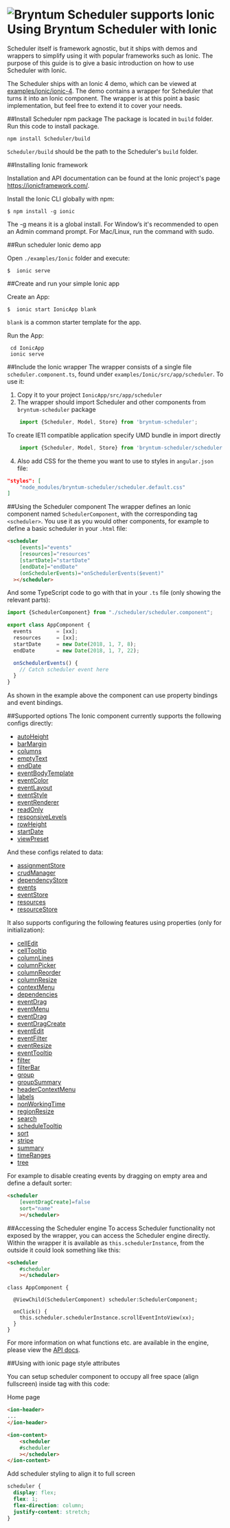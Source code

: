 <h1 class="title-with-image"><img src="resources/images/ionic.png" alt="Bryntum Scheduler supports Ionic"/>Using Bryntum Scheduler with Ionic</h1>
Scheduler itself is framework agnostic, but it ships with demos and wrappers to simplify using it with popular frameworks
such as Ionic. The purpose of this guide is to give a basic introduction on how to use Scheduler with Ionic.

The Scheduler ships with an Ionic 4 demo, which can be viewed at <a href="../examples/ionic/ionic-4" target="_blank">examples/ionic/ionic-4</a>.
The demo contains a wrapper for Scheduler that turns it into an Ionic component. The wrapper is at this point a basic
implementation, but feel free to extend it to cover your needs.

##Install Scheduler npm package
The package is located in `build` folder. Run this code to install package.

```
npm install Scheduler/build
```

`Scheduler/build` should be the path to the Scheduler's `build` folder.

##Installing Ionic framework

Installation and API documentation can be found at the Ionic project's page https://ionicframework.com/.

Install the Ionic CLI globally with npm:

```
$ npm install -g ionic
```

The -g means it is a global install. For Window’s it's recommended to open an Admin command prompt. For Mac/Linux, run the command with sudo.

##Run scheduler Ionic demo app

Open `./examples/Ionic` folder and execute:

```
$  ionic serve
```

##Create and run your simple Ionic app

Create an App:

```
$  ionic start IonicApp blank
```

`blank` is a common starter template for the app.

Run the App:

```
 cd IonicApp
 ionic serve
```

##Include the Ionic wrapper
The wrapper consists of a single file `scheduler.component.ts`, found under `examples/Ionic/src/app/scheduler`. To use it:

1. Copy it to your project `IonicApp/src/app/scheduler`
2. The wrapper should import Scheduler and other components from `bryntum-scheduler` package

```typescript
    import {Scheduler, Model, Store} from 'bryntum-scheduler';
```

To create IE11 compatible application specify UMD bundle in import directly

```typescript
    import {Scheduler, Model, Store} from 'bryntum-scheduler/scheduler.umd.js';
```

4. Also add CSS for the theme you want to use to styles in `angular.json` file:

```json
"styles": [
    "node_modules/bryntum-scheduler/scheduler.default.css"
]
```

##Using the Scheduler component
The wrapper defines an Ionic component named `SchedulerComponent`, with the corresponding tag `<scheduler>`.
You use it as you would other components, for example to define a basic scheduler in your `.html` file:

```html
<scheduler
    [events]="events"
    [resources]="resources"
    [startDate]="startDate"
    [endDate]="endDate"
    (onSchedulerEvents)="onSchedulerEvents($event)"
  ></scheduler>
```

And some TypeScript code to go with that in your `.ts` file (only showing the relevant parts):

```typescript
import {SchedulerComponent} from "./scheduler/scheduler.component";

export class AppComponent {
  events        = [xx];
  resources     = [xx];
  startDate     = new Date(2018, 1, 7, 8);
  endDate       = new Date(2018, 1, 7, 22);

  onSchedulerEvents() {
    // Catch scheduler event here
  }
}

```

As shown in the example above the component can use property bindings and event bindings.

##Supported options
The Ionic component currently supports the following configs directly:

* [autoHeight](#Grid/view/Grid#config-autoHeight)
* [barMargin](#Scheduler/view/mixin/TimelineEventRendering#config-barMargin)
* [columns](#Grid/view/Grid#config-columns)
* [emptyText](#Grid/view/Grid#config-emptyText)
* [endDate](#Scheduler/view/TimelineBase#config-endDate)
* [eventBodyTemplate](#Scheduler/view/mixin/SchedulerEventRendering#config-eventBodyTemplate)
* [eventColor](#Scheduler/view/mixin/TimelineEventRendering#config-eventColor)
* [eventLayout](#Scheduler/view/mixin/SchedulerEventRendering#config-eventLayout)
* [eventStyle](#Scheduler/view/mixin/TimelineEventRendering#config-eventStyle)
* [eventRenderer](#Scheduler/view/mixin/SchedulerEventRendering#config-eventRenderer)
* [readOnly](#Grid/view/Grid#config-readOnly)
* [responsiveLevels](#Grid/view/mixin/GridResponsive#config-responsiveLevels)
* [rowHeight](#Grid/view/Grid#config-rowHeight)
* [startDate](#Scheduler/view/TimelineBase#config-startDate)
* [viewPreset](#Scheduler/view/mixin/TimelineViewPresets#config-viewPreset)

And these configs related to data:

* [assignmentStore](#Scheduler/view/mixin/SchedulerStores#config-assignmentStore)
* [crudManager](#Scheduler/crud/mixin/CrudManagerView#config-crudManager)
* [dependencyStore](#Scheduler/view/mixin/SchedulerStores#config-dependencyStore)
* [events](#Scheduler/view/mixin/SchedulerStores#config-events)
* [eventStore](#Scheduler/view/mixin/SchedulerStores#config-eventStore)
* [resources](#Scheduler/view/mixin/SchedulerStores#config-resources)
* [resourceStore](#Scheduler/view/mixin/SchedulerStores#config-resourceStore)

It also supports configuring the following features using properties (only for initialization):

* [cellEdit](#Grid/feature/CellEdit)
* [cellTooltip](#Grid/feature/CellTooltip)
* [columnLines](#Scheduler/feature/ColumnLines)
* [columnPicker](#Grid/feature/ColumnPicker)
* [columnReorder](#Grid/feature/ColumnReorder)
* [columnResize](#Grid/feature/ColumnResize)
* [contextMenu](#Grid/feature/ContextMenu)
* [dependencies](#Scheduler/feature/Dependencies)
* [eventDrag](#Scheduler/feature/EventDrag)
* [eventMenu](#Scheduler/feature/EventMenu)
* [eventDrag](#Scheduler/feature/EventDrag)
* [eventDragCreate](#Scheduler/feature/EventDragCreate)
* [eventEdit](#Scheduler/feature/EventEdit)
* [eventFilter](#Scheduler/feature/EventFilter)
* [eventResize](#Scheduler/feature/EventResize)
* [eventTooltip](#Scheduler/feature/EventTooltip)
* [filter](#Grid/feature/Filter)
* [filterBar](#Grid/feature/FilterBar)
* [group](#Grid/feature/Group)
* [groupSummary](#Scheduler/feature/GroupSummary)
* [headerContextMenu](#Scheduler/feature/HeaderContextMenu)
* [labels](#Scheduler/feature/Labels)
* [nonWorkingTime](#Scheduler/feature/NonWorkingTime)
* [regionResize](#Grid/feature/RegionResize)
* [search](#Grid/feature/Search)
* [scheduleTooltip](#Scheduler/feature/ScheduleTooltip)
* [sort](#Grid/feature/Sort)
* [stripe](#Grid/feature/Stripe)
* [summary](#Scheduler/feature/Summary)
* [timeRanges](#Scheduler/feature/TimeRanges)
* [tree](#Grid/feature/Tree)

For example to disable creating events by dragging on empty area and define a default sorter:

```html
<scheduler
    [eventDragCreate]=false
    sort="name"
    ></scheduler>
```

##Accessing the Scheduler engine
To access Scheduler functionality not exposed by the wrapper, you can access the Scheduler engine directly. Within the wrapper it
is available as `this.schedulerInstance`, from the outside it could look something like this:

```html
<scheduler
    #scheduler
    ></scheduler>
```

```
class AppComponent {

  @ViewChild(SchedulerComponent) scheduler:SchedulerComponent;

  onClick() {
    this.scheduler.schedulerInstance.scrollEventIntoView(xx);
  }
}
```

For more information on what functions etc. are available in the engine, please view the [API docs](#Scheduler/view/Scheduler).

##Using with ionic page style attributes

You can setup scheduler component to occupy all free space (align fullscreen) inside <ion-content> tag with this code:

Home page
```html
<ion-header>
...
</ion-header>

<ion-content>
    <scheduler
    #scheduler
    ></scheduler>
</ion-content>
```

Add scheduler styling to align it to full screen

```css
scheduler {
  display: flex;
  flex: 1;
  flex-direction: column;
  justify-content: stretch;
}
```
